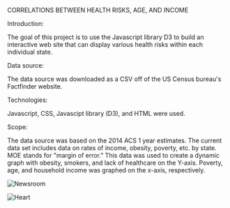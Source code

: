 CORRELATIONS BETWEEN HEALTH RISKS, AGE, AND INCOME

Introduction:

The goal of this project is to use the Javascript library D3 to build an interactive web site
that can display various health risks within each individual state.

Data source:

The data source was downloaded as a CSV off of the US Census bureau's Factfinder website.

Technologies:

Javascript, CSS, Javascipt library (D3), and HTML were used.

Scope:

The data source was based on the 2014 ACS 1 year estimates. The current data set includes data on rates of income, obesity, poverty, etc. by state. MOE stands for "margin of error." This data was used to create a dynamic graph with obesity, smokers, and lack of healthcare on the Y-axis. Poverty, age, and household income was graphed on the x-axis, respectively.

![Newsroom](https://media.giphy.com/media/v2xIous7mnEYg/giphy.gif)

![Heart](https://giphy.com/gifs/health-s0cgIlfRm5dF6)

